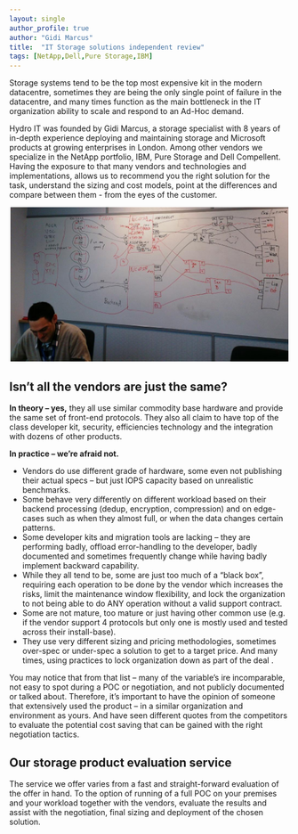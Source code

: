 ```yaml
---
layout: single
author_profile: true
author: "Gidi Marcus"
title:  "IT Storage solutions independent review"
tags: [NetApp,Dell,Pure Storage,IBM]
---
```


Storage systems tend to be the top most expensive kit in the modern datacentre, sometimes they are being the only single point of failure in the datacentre, and many times function as the main bottleneck in the IT organization ability to scale and respond to an Ad-Hoc demand.


Hydro IT was founded by Gidi Marcus, a storage specialist with 8 years of in-depth experience deploying and maintaining storage and Microsoft products at growing enterprises in London.
Among other vendors we specialize in the NetApp portfolio, IBM, Pure Storage and Dell Compellent. Having the exposure to that many vendors and technologies and implementations, allows us to recommend you the right solution for the task, understand the sizing and cost models, point at the differences and compare between them - from the eyes of the customer.


<center><img src="/assets/images/Gidi_classroom.jpeg" width="500"></center>



<h2>Isn’t all the vendors are just the same?</h2>
<b>In theory – yes,</b> they all use similar commodity base hardware and provide the same set of front-end protocols. They also all claim to have top of the class developer kit, security, efficiencies technology and the integration with dozens of other products. 


<b>In practice – we’re afraid not.</b>
<ul>
<li> Vendors do use different grade of hardware, some even not publishing their actual specs – but just IOPS capacity based on unrealistic benchmarks. </li>
<li> Some behave very differently on different workload based on their backend processing (dedup, encryption, compression) and on edge-cases such as when they almost full, or when the data changes certain patterns. </li>
<li> Some developer kits and migration tools are lacking – they are performing badly, offload error-handling to the developer, badly documented and sometimes frequently change while having badly implement backward capability. </li>
<li> While they all tend to be, some are just too much of a “black box”, requiring each operation to be done by the vendor which increases the risks, limit the maintenance window flexibility, and lock the organization to not being able to do ANY operation without a valid support contract.</li>
<li> Some are not mature, too mature or just having other common use (e.g. if the vendor support 4 protocols but only one is mostly used and tested across their install-base). </li>
<li> They use very different sizing and pricing methodologies, sometimes over-spec or under-spec a solution to get to a target price. And many times, using practices to lock organization down as part of the deal .</li> 
</ul>

You may notice that from that list – many of the variable’s ire incomparable, not easy to spot during a POC or negotiation, and not publicly documented or talked about.
Therefore, it’s important to have the opinion of someone that extensively used the product – in a similar organization and environment as yours. And have seen different quotes from the competitors to evaluate the potential cost saving that can be gained with the right negotiation tactics. 

<h2>Our storage product evaluation service</h2>
The service we offer varies from a fast and straight-forward evaluation of the offer in hand. To the option of running of a full POC on your premises and your workload together with the vendors, evaluate the results and assist with the negotiation, final sizing and deployment of the chosen solution. 
